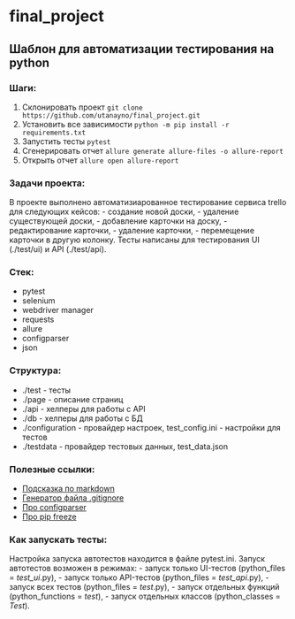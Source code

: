 # final_project

## Шаблон для автоматизации тестирования на python

### Шаги:
1. Склонировать проект `git clone https://github.com/utanayno/final_project.git`
2. Установить все зависимости `python -m pip install -r requirements.txt`
3. Запустить тесты `pytest`
4. Сгенерировать отчет `allure generate allure-files -o allure-report`
5. Открыть отчет `allure open allure-report`

### Задачи проекта:
В проекте выполнено автоматизиарованное тестирование сервиса trello для следующих кейсов:
    - создание новой доски,
    - удаление существующей доски,
    - добавление карточки на доску,
    - редактирование карточки,
    - удаление карточки,
    - перемещение карточки в другую колонку.
Тесты написаны для тестирования UI (./test/ui) и API (./test/api).

### Стек:
- pytest
- selenium
- webdriver manager
- requests
- allure
- configparser
- json

### Структура:
- ./test - тесты
- ./page - описание страниц
- ./api - хелперы для работы с API
- ./db - хелперы для работы с БД
- ./configuration - провайдер настроек,
    test_config.ini - настройки для тестов
- ./testdata - провайдер тестовых данных,
    test_data.json


### Полезные ссылки:
- [Подсказка по markdown](https://www.markdownguide.org/)
- [Генератор файла .gitignore](https://www.toptal.com/developers/gitignore/)
- [Про configparser](https://docs.python.org/3/library/configparser.html)
- [Про pip freeze](https://pip.pypa.io/en/stable/cli/pip_freeze/)


### Как запускать тесты:
Настройка запуска автотестов находится в файле pytest.ini. 
Запуск автотестов возможен в режимах:
    - запуск только UI-тестов (python_files = *test_ui*.py),
    - запуск только API-тестов (python_files = *test_api*.py),
    - запуск всех тестов (python_files = *test*.py),
    - запуск отдельных функций (python_functions = *test*),
    - запуск отдельных классов (python_classes = *Test*).

